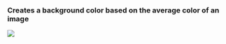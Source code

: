 ### Creates a background color based on the average color of an image

![](https://media.giphy.com/media/WPum11RPMx11anWBDe/giphy.gif)
